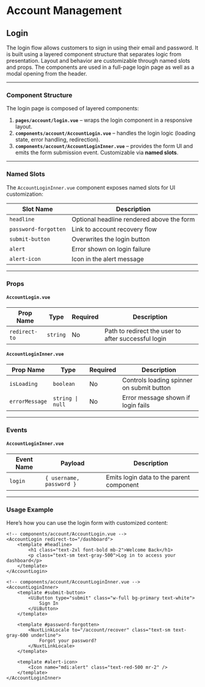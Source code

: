 # Account Management

## Login

The login flow allows customers to sign in using their email and password. It is built using a layered component structure that separates logic from presentation. Layout and behavior are customizable through named slots and props. The components are used in a full-page login page as well as a modal opening from the header.

---

### Component Structure

The login page is composed of layered components:

1. **`pages/account/login.vue`** – wraps the login component in a responsive layout.
2. **`components/account/AccountLogin.vue`** – handles the login logic (loading state, error handling, redirection).
3. **`components/account/AccountLoginInner.vue`** – provides the form UI and emits the form submission event. Customizable via **named slots**.
---

### Named Slots

The `AccountLoginInner.vue` component exposes named slots for UI customization:

| Slot Name            | Description                               |
|----------------------|-------------------------------------------|
| `headline`           | Optional headline rendered above the form |
| `password-forgotten` | Link to account recovery flow             |
| `submit-button`      | Overwrites the login button               |
| `alert`              | Error shown on login failure              |
| `alert-icon`         | Icon in the alert message                 |

---

### Props

#### `AccountLogin.vue`

| Prop Name     | Type     | Required | Description                                         |
|---------------|----------|----------|-----------------------------------------------------|
| `redirect-to` | `string` | No       | Path to redirect the user to after successful login |

#### `AccountLoginInner.vue`

| Prop Name      | Type               | Required | Description                               |
|----------------|--------------------|----------|-------------------------------------------|
| `isLoading`    | `boolean`          | No       | Controls loading spinner on submit button |
| `errorMessage` | `string \| null`   | No       | Error message shown if login fails        |

---

### Events

#### `AccountLoginInner.vue`

| Event Name | Payload                  | Description                              |
|------------|--------------------------|------------------------------------------|
| `login`    | `{ username, password }` | Emits login data to the parent component |

---

### Usage Example

Here’s how you can use the login form with customized content:

```vue
<!-- components/account/AccountLogin.vue -->
<AccountLogin redirect-to="/dashboard">
    <template #headline>
        <h1 class="text-2xl font-bold mb-2">Welcome Back</h1>
        <p class="text-sm text-gray-500">Log in to access your dashboard</p>
    </template>
</AccountLogin>

<!-- components/account/AccountLoginInner.vue -->
<AccountLoginInner>
    <template #submit-button>
        <UiButton type="submit" class="w-full bg-primary text-white">
            Sign In
        </UiButton>
    </template>

    <template #password-forgotten>
        <NuxtLinkLocale to="/account/recover" class="text-sm text-gray-600 underline">
            Forgot your password?
        </NuxtLinkLocale>
    </template>

    <template #alert-icon>
        <Icon name="mdi:alert" class="text-red-500 mr-2" />
    </template>
</AccountLoginInner>
```
